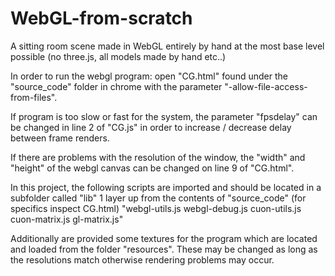 # WebGL-from-scratch
A sitting room scene made in WebGL entirely by hand at the most base level possible (no three.js, all models made by hand etc..)
  
In order to run the webgl program: open "CG.html" found under the "source_code" folder in chrome with the parameter "-allow-file-access-from-files".

If program is too slow or fast for the system, the parameter "fpsdelay" can be changed in line 2 of "CG.js" 
in order to increase / decrease delay between frame renders.

If there are problems with the resolution of the window, the "width" and "height" of the webgl canvas can be changed on line 9 of "CG.html".

In this project, the following scripts are imported and should be located in a subfolder called "lib" 1 layer up from the contents of "source_code" (for specifics inspect CG.html)
	"webgl-utils.js
	webgl-debug.js
	cuon-utils.js
	cuon-matrix.js
	gl-matrix.js"

Additionally are provided some textures for the program which are located and loaded from the folder "resources".
These may be changed as long as the resolutions match otherwise rendering problems may occur.
